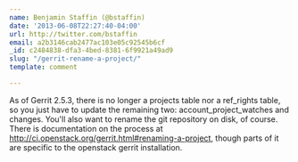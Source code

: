 ```yaml
---
name: Benjamin Staffin (@bstaffin)
date: '2013-06-08T22:27:40-04:00'
url: http://twitter.com/bstaffin
email: a2b3146cab2477ac103e05c92545b6cf
_id: c2484838-dfa3-4bed-8381-6f9921a49ad9
slug: "/gerrit-rename-a-project/"
template: comment

---
```


As of Gerrit 2.5.3, there is no longer a projects table nor a ref_rights table, so you just have to update the remaining two: account_project_watches and changes.  You'll also want to rename the git repository on disk, of course.  There is documentation on the process at http://ci.openstack.org/gerrit.html#renaming-a-project, though parts of it are specific to the openstack gerrit installation.
